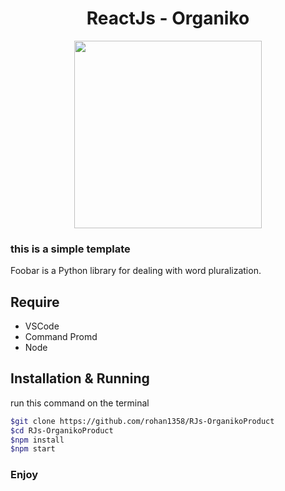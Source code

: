 <h1 align="center">ReactJs - Organiko</h1>
<p align="center">
  <img width="300" height="auto" src="http://34.226.203.160:3000/static/media/logo.e62e8c39.png">
</p>

### this is a simple template

Foobar is a Python library for dealing with word pluralization.

## Require

- VSCode
- Command Promd
- Node

## Installation & Running

run this command on the terminal
```bash
$git clone https://github.com/rohan1358/RJs-OrganikoProduct
$cd RJs-OrganikoProduct
$npm install
$npm start
```
### Enjoy
